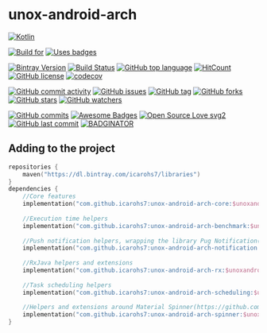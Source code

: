 # unox-android-arch

[![Kotlin](https://upload.wikimedia.org/wikipedia/commons/thumb/7/74/Kotlin-logo.svg/240px-Kotlin-logo.svg.png)](
https://kotlinlang.org)

[![Build for](https://forthebadge.com/images/badges/built-for-android.svg)](
https://forthebadge.com/)
[![Uses badges](https://forthebadge.com/images/badges/uses-badges.svg)](
https://forthebadge.com/)

[![Bintray Version](https://api.bintray.com/packages/icarohs7/libraries/unox-android-arch/images/download.svg)](
https://bintray.com/icarohs7/libraries/unox-android-arch/_latestVersion)
[![Build Status](https://travis-ci.org/icarohs7/unox-android-arch.svg?branch=master)](
https://travis-ci.org/icarohs7/unox-android-arch)
[![GitHub top language](https://img.shields.io/github/languages/top/icarohs7/unox-android-arch.svg)](
https://github.com/icarohs7/unox-android-arch/search?l=kotlin)
[![HitCount](http://hits.dwyl.io/icarohs7/unox-android-arch.svg)](
http://hits.dwyl.io/icarohs7/unox-android-arch)
[![GitHub license](https://img.shields.io/github/license/icarohs7/unox-android-arch.svg)](
https://github.com/icarohs7/unox-android-arch/blob/master/LICENSE)
[![codecov](https://codecov.io/gh/icarohs7/unox-android-arch/branch/master/graph/badge.svg)](
https://codecov.io/gh/icarohs7/unox-android-arch)

[![GitHub commit activity](https://img.shields.io/github/commit-activity/w/icarohs7/unox-android-arch.svg)](
https://github.com/icarohs7/unox-android-arch/commits/master)
[![GitHub issues](https://img.shields.io/github/issues/icarohs7/unox-android-arch.svg)](
https://github.com/icarohs7/unox-android-arch/issues)
[![GitHub tag](https://img.shields.io/github/tag/icarohs7/unox-android-arch.svg)](
https://github.com/icarohs7/unox-android-arch/releases)
[![GitHub forks](https://img.shields.io/github/forks/icarohs7/unox-android-arch.svg?style=social&label=Fork)](
https://github.com/icarohs7/unox-android-arch/fork)
[![GitHub stars](https://img.shields.io/github/stars/icarohs7/unox-android-arch.svg?style=social&label=Stars)](
https://github.com/icarohs7/unox-android-arch)
[![GitHub watchers](https://img.shields.io/github/watchers/icarohs7/unox-android-arch.svg?style=social&label=Watch)](
https://github.com/icarohs7/unox-android-arch/subscription)

[![GitHub commits](https://img.shields.io/github/commits-since/icarohs7/unox-android-arch/v0.1.svg)](
https://github.com/icarohs7/unox-android-arch/releases/v0.1)
[![Awesome Badges](https://img.shields.io/badge/badges-awesome-green.svg)](
https://github.com/Naereen/badges)
[![Open Source Love svg2](https://badges.frapsoft.com/os/v2/open-source.svg?v=103)](
https://github.com/ellerbrock/open-source-badges/)
[![GitHub last commit](https://img.shields.io/github/last-commit/icarohs7/unox-android-arch.svg)](
https://github.com/icarohs7/unox-android-arch/commits/master)
[![BADGINATOR](https://badginator.herokuapp.com/icarohs7/unox-android-arch.svg)](
https://github.com/defunctzombie/badginator)

## Adding to the project

```kotlin
repositories {
    maven("https://dl.bintray.com/icarohs7/libraries")
}
dependencies {
    //Core features
    implementation("com.github.icarohs7:unox-android-arch-core:$unoxandroidarch_version")
    
    //Execution time helpers
    implementation("com.github.icarohs7:unox-android-arch-benchmark:$unoxandroidarch_version")
    
    //Push notification helpers, wrapping the library Pug Notification(https://github.com/halysongoncalves/Pugnotification)
    implementation("com.github.icarohs7:unox-android-arch-notification:$unoxandroidarch_version")
    
    //RxJava helpers and extensions
    implementation("com.github.icarohs7:unox-android-arch-rx:$unoxandroidarch_version")
    
    //Task scheduling helpers
    implementation("com.github.icarohs7:unox-android-arch-scheduling:$unoxandroidarch_version")
        
    //Helpers and extensions around Material Spinner(https://github.com/jaredrummler/MaterialSpinner/)
    implementation("com.github.icarohs7:unox-android-arch-spinner:$unoxandroidarch_version")
}
```
